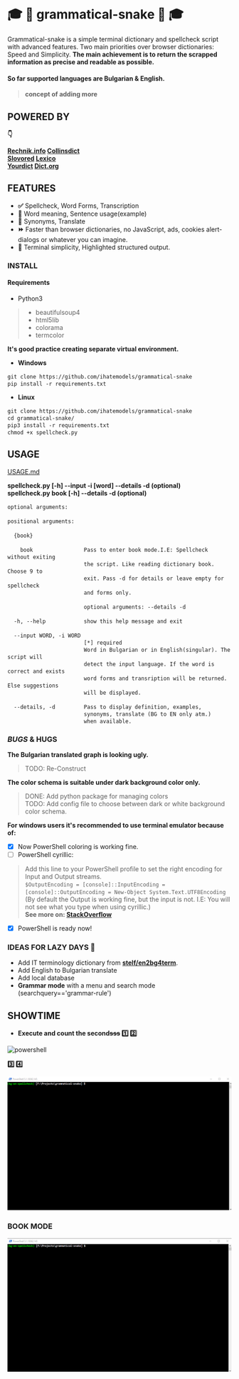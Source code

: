 #  :mortar_board: :snake: **grammatical-snake** :snake: :mortar_board:

Grammatical-snake is a simple terminal dictionary and spellcheck script with advanced features. Two main priorities over browser dictionaries: Speed and Simplicity. **The main achievement is to return the scrapped information as precise and readable as possible.**   

#### So far supported languages are **Bulgarian** & English.

 > **concept of adding more**

## **POWERED BY**

**:point_down:**

**[Rechnik.info](http://rechnik.info) [Collinsdict](https://www.collinsdictionary.com)**  
**[Slovored](https://slovored.com/)  [Lexico](https://www.lexico.com)**      
**[Yourdict](https://sentence.yourdictionary.com)  [Dict.org](http://www.dict.org)**  


## **FEATURES**

- **:white_check_mark:** Spellcheck, Word Forms, Transcription
- **:closed_book:** Word meaning, Sentence usage(example)
- **:blue_book:** Synonyms, Translate
- **:fast_forward:** Faster than browser dictionaries, no JavaScript, ads, cookies alert-dialogs or whatever you can imagine.
- **:black_square_button:** Terminal simplicity, Highlighted structured output.

### **INSTALL**

#### Requirements

- Python3
> - beautifulsoup4  
> - html5lib
> - colorama
> - termcolor

**It's good practice creating separate virtual environment.**  

- **Windows**
```
git clone https://github.com/ihatemodels/grammatical-snake
pip install -r requirements.txt
```
- **Linux**
```
git clone https://github.com/ihatemodels/grammatical-snake
cd grammatical-snake/
pip3 install -r requirements.txt
chmod +x spellcheck.py  
```

## **USAGE**

[USAGE.md](/img/USAGE.md)  

**spellcheck.py [-h] --input -i [word] --details -d (optional)**  
**spellcheck.py book [-h] --details -d (optional)**
```
optional arguments:

positional arguments:

  {book}

    book                Pass to enter book mode.I.E: Spellcheck without exiting
                        the script. Like reading dictionary book. Choose 9 to
                        exit. Pass -d for details or leave empty for spellcheck
                        and forms only.

                        optional arguments: --details -d 

  -h, --help            show this help message and exit

  --input WORD, -i WORD  
                        [*] required  
                        Word in Bulgarian or in English(singular). The script will  
                        detect the input language. If the word is correct and exists  
                        word forms and transription will be returned. Else suggestions 
                        will be displayed.  

  --details, -d         Pass to display definition, examples,  
                        synonyms, translate (BG to EN only atm.)  
                        when available.  

```

### *BUGS* & **HUGS**  

**The Bulgarian translated graph is looking ugly.**  

> TODO: Re-Construct  

**The color schema is suitable under dark background color only.**   

> DONE: Add python package for managing colors   
> TODO: Add config file to choose between dark or white background color schema.

**For windows users it's recommended to use terminal emulator because of:**

- [x] Now PowerShell coloring is working fine.    
- [ ] PowerShell cyrillic:  
> Add this line to your PowerShell profile to set the right encoding for Input and Output streams.   
> ```$OutputEncoding = [console]::InputEncoding = [console]::OutputEncoding = New-Object System.Text.UTF8Encoding```   
> (By default the Output is working fine, but the input is not. I.E: You will not see what you type when using cyrillic.)     
> **See more on: [StackOverflow](https://stackoverflow.com/questions/39087491/powershell-replace-in-cyrillic-string)**
- [x] PowerShell is ready now!

### IDEAS FOR LAZY DAYS :smoking:

- Add IT terminology dictionary from **[stelf/en2bg4term](https://github.com/stelf/en2bg4term)**.
- Add English to Bulgarian translate
- Add local database
- **Grammar mode** with a menu and search mode (searchquery=='grammar-rule')

## **SHOWTIME**
- **Execute and count the second~~sss~~ :one: :two:**

<div>
<img src="/img/powershell-gо-gramoten.gif"
 alt="powershell"
 />
</div>  

**:three: :four:**

<div>
<img src="/img/powershell-grammatical.gif"
 alt="terminus"
 />
</div>

### **BOOK MODE**

<div>
<img src="/img/book-mode.gif"
 alt="book-mode"
 />
</div>
